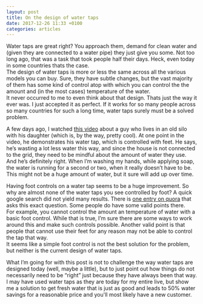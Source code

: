 ```yaml
---
layout: post
title: On the design of water taps
date: 2017-12-26 11:33 +0100
categories: articles
---
```


Water taps are great right? You approach them, demand for clean water and (given they are connected to a water pipe) they just give you some. Not too long ago, that was a task that took people half their days. Heck, even today in some countries thats the case.  
The design of water taps is more or less the same across all the various models you can buy. Sure, they have subtle changes, but the vast majority of them has some kind of control atop with which you can control the the amount and (in the most cases) temperature of the water.  
It never occurred to me to even think about that design. Thats just the way it ever was. I just accepted it as perfect. If it works for so many people across so many countries for such a long time, water taps surely must be a solved problem.

A few days ago, I watched [this video](https://www.youtube.com/watch?v=1v5DbCbl08M) about a guy who lives in an old silo with his daughter (which is, by the way, pretty cool). At one point in the video, he demonstrates his water tap, which is controlled with feet. He says, he’s wasting a lot less water this way, and since the house is not connected to the grid, they need to be mindful about the amount of water they use.  
And he’s definitely right. When I’m washing my hands, while applying soap, the water is running for a second or two, when it really doesn’t have to be. This might not be a huge amount of water, but it sure will add up over time.

Having foot controls on a water tap seems to be a huge improvement. So why are almost none of the water taps you see controlled by foot? A quick google search did not yield many results. There is [one entry on quora](https://www.quora.com/Plumbing-Why-arent-pedals-to-control-water-taps-widely-accepted-inspite-of-their-advantage-of-being-much-more-efficient) that asks this exact question. Some people do have some valid points there.  
For example, you cannot control the amount an temperature of water with a basic foot control. While that is true, I’m sure there are some ways to work around this and make such controls possible.
Another valid point is that people that cannot use their feet for any reason may not be able to control the tap that way.  
It seems like a simple foot control is not the best solution for the problem, but neither is the current design of water taps.

What I’m going for with this post is not to challenge the way water taps are designed today (well, maybe a little), but to just point out how things do not necessarily need to be “right” just because they have always been that way. I may have used water taps as they are today for my entire live, but show me a solution to get fresh water that is just as good and leads to 50% water savings for a reasonable price and you'll most likely have a new customer.
